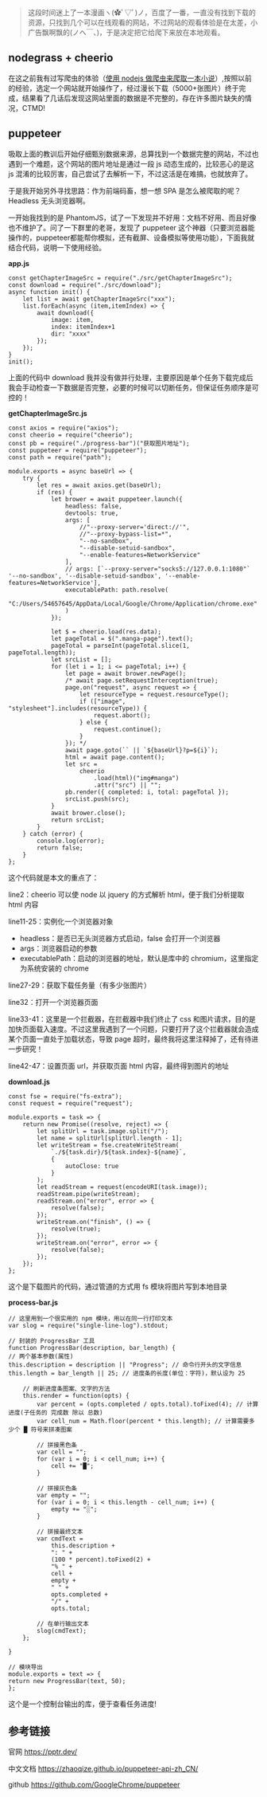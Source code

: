 > 这段时间迷上了一本漫画ヽ(✿ﾟ▽ﾟ)ノ，百度了一番，一直没有找到下载的资源，只找到几个可以在线观看的网站，不过网站的观看体验是在太差，小广告飘啊飘的(ノへ￣、)，于是决定把它给爬下来放在本地观看。

## nodegrass + cheerio

在这之前我有过写爬虫的体验（[使用 nodejs 做爬虫来爬取一本小说](http://justyeh.github.io/post/36)）,按照以前的经验，选定一个网站就开始操作了，经过漫长下载（5000+张图片）终于完成，结果看了几话后发现这网站里面的数据是不完整的，存在许多图片缺失的情况，CTMD!

## puppeteer

吸取上面的教训后开始仔细甄别数据来源，总算找到一个数据完整的网站，不过也遇到一个难题，这个网站的图片地址是通过一段 js 动态生成的，比较恶心的是这 js 混淆的比较厉害，自己尝试了去解析一下，不过这活是在难搞，也就放弃了。

于是我开始另外寻找思路：作为前端码畜，想一想 SPA 是怎么被爬取的呢？Headless 无头浏览器啊。

一开始我找到的是 PhantomJS，试了一下发现并不好用：文档不好用、而且好像也不维护了。问了一下群里的老哥，发现了 puppeteer 这个神器（只要浏览器能操作的，puppeteer都能帮你模拟，还有截屏、设备模拟等使用功能），下面我就结合代码，说明一下使用经验。

**app.js**

```
const getChapterImageSrc = require("./src/getChapterImageSrc");
const download = require("./src/download");
async function init() {
    let list = await getChapterImageSrc("xxx");
    list.forEach(async (item,itemIndex) => {
        await download({
            image: item,
            index: itemIndex+1
            dir: "xxxx"
        });
    });
}
init();
```

上面的代码中 download 我并没有做并行处理，主要原因是单个任务下载完成后我会手动检查一下数据是否完整，必要的时候可以切断任务，但保证任务顺序是可控的！

**getChapterImageSrc.js**

```
const axios = require("axios");
const cheerio = require("cheerio");
const pb = require("./progress-bar")("获取图片地址");
const puppeteer = require("puppeteer");
const path = require("path");

module.exports = async baseUrl => {
    try {
        let res = await axios.get(baseUrl);
        if (res) {
            let brower = await puppeteer.launch({
                headless: false,
                devtools: true,
                args: [
                    //"--proxy-server='direct://'",
                    //"--proxy-bypass-list=*",
                    "--no-sandbox",
                    "--disable-setuid-sandbox",
                    "--enable-features=NetworkService"
                ],
                // args: [`--proxy-server="socks5://127.0.0.1:1080"` '--no-sandbox', '--disable-setuid-sandbox', '--enable-features=NetworkService'],
                executablePath: path.resolve(
                    "C:/Users/54657645/AppData/Local/Google/Chrome/Application/chrome.exe"
                )
            });

            let $ = cheerio.load(res.data);
            let pageTotal = $(".manga-page").text();
            pageTotal = parseInt(pageTotal.slice(1, pageTotal.length));
            let srcList = [];
            for (let i = 1; i <= pageTotal; i++) {
                let page = await brower.newPage();
                /* await page.setRequestInterception(true);
                page.on("request", async request => {
                    let resourceType = request.resourceType();
                    if (["image", "stylesheet"].includes(resourceType)) {
                        request.abort();
                    } else {
                        request.continue();
                    }
                }); */
                await page.goto(`` || `${baseUrl}?p=${i}`);
                html = await page.content();
                let src =
                    cheerio
                        .load(html)("img#manga")
                        .attr("src") || "";
                pb.render({ completed: i, total: pageTotal });
                srcList.push(src);
            }
            await brower.close();
            return srcList;
        }
    } catch (error) {
        console.log(error);
        return false;
    }
};
```

这个代码就是本文的重点了：

line2：cheerio 可以使 node 以 jquery 的方式解析 html，便于我们分析提取 html 内容

line11-25：实例化一个浏览器对象

-   headless：是否已无头浏览器方式启动，false 会打开一个浏览器
-   args：浏览器启动的参数
-   executablePath：启动的浏览器的地址，默认是库中的 chromium，这里指定为系统安装的 chrome
   
line27-29：获取下载任务量（有多少张图片）

line32：打开一个浏览器页面

line33-41：这里是一个拦截器，在拦截器中我们终止了 css 和图片请求，目的是加快页面载入速度。不过这里我遇到了一个问题，只要打开了这个拦截器就会造成某个页面一直处于加载状态，导致 page 超时，最终我将这里注释掉了，还有待进一步研究！
   
line42-47：设置页面 url，并获取页面 html 内容，最终得到图片的地址

**download.js**

```
const fse = require("fs-extra");
const request = require("request");

module.exports = task => {
    return new Promise((resolve, reject) => {
        let splitUrl = task.image.split("/");
        let name = splitUrl[splitUrl.length - 1];
        let writeStream = fse.createWriteStream(
            `./${task.dir}/${task.index}-${name}`,
            {
                autoClose: true
            }
        );
        let readStream = request(encodeURI(task.image));
        readStream.pipe(writeStream);
        readStream.on("error", error => {
            resolve(false);
        });
        writeStream.on("finish", () => {
            resolve(true);
        });
        writeStream.on("error", error => {
            resolve(false);
        });
    });
};
```

这个是下载图片的代码，通过管道的方式用 fs 模块将图片写到本地目录

**process-bar.js**

```
// 这里用到一个很实用的 npm 模块，用以在同一行打印文本
var slog = require("single-line-log").stdout;

// 封装的 ProgressBar 工具
function ProgressBar(description, bar_length) {
// 两个基本参数(属性)
this.description = description || "Progress"; // 命令行开头的文字信息
this.length = bar_length || 25; // 进度条的长度(单位：字符)，默认设为 25

    // 刷新进度条图案、文字的方法
    this.render = function(opts) {
        var percent = (opts.completed / opts.total).toFixed(4); // 计算进度(子任务的 完成数 除以 总数)
        var cell_num = Math.floor(percent * this.length); // 计算需要多少个 █ 符号来拼凑图案

        // 拼接黑色条
        var cell = "";
        for (var i = 0; i < cell_num; i++) {
            cell += "█";
        }

        // 拼接灰色条
        var empty = "";
        for (var i = 0; i < this.length - cell_num; i++) {
            empty += "░";
        }

        // 拼接最终文本
        var cmdText =
            this.description +
            ": " +
            (100 * percent).toFixed(2) +
            "% " +
            cell +
            empty +
            " " +
            opts.completed +
            "/" +
            opts.total;

        // 在单行输出文本
        slog(cmdText);
    };

}

// 模块导出
module.exports = text => {
return new ProgressBar(text, 50);
};

```

这个是一个控制台输出的库，便于查看任务进度!

## 参考链接

官网
https://pptr.dev/

中文文档
https://zhaoqize.github.io/puppeteer-api-zh_CN/

github 
https://github.com/GoogleChrome/puppeteer
